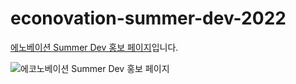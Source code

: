 # econovation-summer-dev-2022

[에노베이션 Summer Dev 홍보 페이지](http://econovation.kr/summer-dev-2022/)입니다.

![에코노베이션 Summer Dev 홍보 페이지](https://user-images.githubusercontent.com/45393030/226175866-3b85787c-a56d-4cd5-afda-7a122284b5db.jpg)